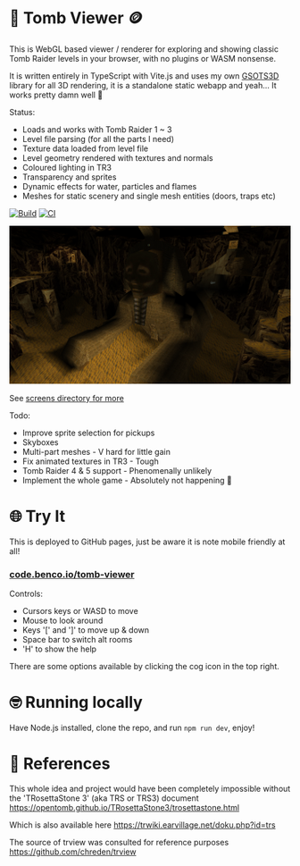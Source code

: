 # 🗿 Tomb Viewer 🪙

This is WebGL based viewer / renderer for exploring and showing classic Tomb Raider levels in your browser, with no plugins or WASM nonsense.

It is written entirely in TypeScript with Vite.js and uses my own [GSOTS3D](https://github.com/benc-uk/gsots3d) library for all 3D rendering, it is a standalone static webapp and yeah... It works pretty damn well 🥰

Status:

- Loads and works with Tomb Raider 1 ~ 3
- Level file parsing (for all the parts I need)
- Texture data loaded from level file
- Level geometry rendered with textures and normals
- Coloured lighting in TR3
- Transparency and sprites
- Dynamic effects for water, particles and flames
- Meshes for static scenery and single mesh entities (doors, traps etc)

[![Build](https://github.com/benc-uk/tomb-viewer/actions/workflows/static-build.yml/badge.svg)](https://github.com/benc-uk/tomb-viewer/actions/workflows/static.yml) [![CI](https://github.com/benc-uk/tomb-viewer/actions/workflows/ci.yaml/badge.svg)](https://github.com/benc-uk/tomb-viewer/actions/workflows/ci.yaml)

<a href="./screens/tr1-scion.png"><img src="./screens/tr1-scion.png"></a>

See [screens directory for more](./screens/)

Todo:

- Improve sprite selection for pickups
- Skyboxes
- Multi-part meshes - V hard for little gain
- Fix animated textures in TR3 - Tough
- Tomb Raider 4 & 5 support - Phenomenally unlikely
- Implement the whole game - Absolutely not happening 🫠

# 🌐 Try It

This is deployed to GitHub pages, just be aware it is note mobile friendly at all!

### [code.benco.io/tomb-viewer](http://code.benco.io/tomb-viewer/)

Controls:

- Cursors keys or WASD to move
- Mouse to look around
- Keys '[' and ']' to move up & down
- Space bar to switch alt rooms
- 'H' to show the help

There are some options available by clicking the cog icon in the top right.

# 🤓 Running locally

Have Node.js installed, clone the repo, and run `npm run dev`, enjoy!

# 📜 References

This whole idea and project would have been completely impossible without the 'TRosettaStone 3' (aka TRS or TRS3) document
https://opentomb.github.io/TRosettaStone3/trosettastone.html

Which is also available here
https://trwiki.earvillage.net/doku.php?id=trs

The source of trview was consulted for reference purposes https://github.com/chreden/trview
